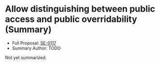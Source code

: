 # Allow distinguishing between public access and public overridability (Summary)

* Full Proposal: [SE-0117](https://github.com/apple/swift-evolution/blob/main/proposals/0117-non-public-subclassable-by-default.md)
* Summary Author: TODO

Not yet summarized.
